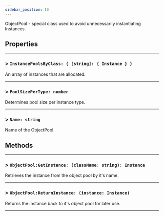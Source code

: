 ```yaml
---
sidebar_position: 10
---
```


ObjectPool - special class used to avoid unnecessarily instantiating Instances.

## Properties
---

### > `InstancePoolsByClass: { [string]: { Instance } }`
An array of instances that are allocated.

---
### > `PoolSizePerType: number`
Determines pool size per instance type.

---
### > `Name: string`
Name of the ObjectPool.

## Methods

---
### > `ObjectPool:GetInstance: (className: string): Instance`
Retrieves the instance from the object pool by it's name.

---
### > `ObjectPool:ReturnInstance: (instance: Instance)`
Returns the instance back to it's object pool for later use.

---